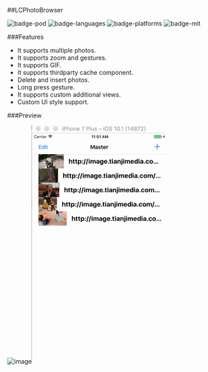 ##LCPhotoBrowser 

![badge-pod] ![badge-languages] ![badge-platforms] ![badge-mit]

###Features
 * It supports multiple photos.
 * It supports zoom and gestures.
 * It supports GIF.
 * It supports thirdparty cache component.
 * Delete and insert photos.
 * Long press gesture.
 * It supports custom additional views.
 * Custom UI style support.
 
###Preview

![image](https://github.com/titman/Pictures-of-the-warehouse/blob/master/LCPhotoBrowser1.gif?raw=false)![image](https://github.com/titman/Pictures-of-the-warehouse/blob/master/LCPhotoBrowser2.gif?raw=false)



[badge-platforms]: https://img.shields.io/badge/platforms-iOS-lightgrey.svg
[badge-pod]: https://img.shields.io/cocoapods/v/LCPhotoBrowser.svg?label=version
[badge-languages]: https://img.shields.io/badge/languages-ObjC-orange.svg
[badge-mit]: https://img.shields.io/badge/license-MIT-blue.svg
